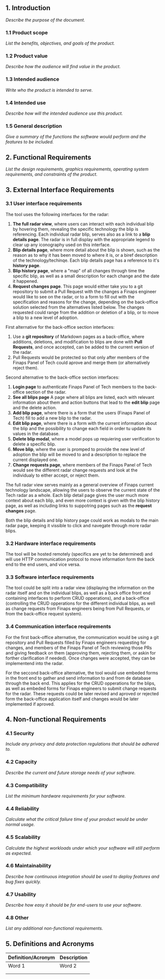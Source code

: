 ## 1. Introduction

_Describe the purpose of the document._

### 1.1 Product scope

_List the benefits, objectives, and goals of the product._

### 1.2 Product value

_Describe how the audience will find value in the product._

### 1.3 Intended audience

_Write who the product is intended to serve._

### 1.4 Intended use

_Describe how will the intended audience use this product._

### 1.5 General description

_Give a summary of the functions the software would perform and the features to be included._

## 2. Functional Requirements

_List the design requirements, graphics requirements, operating system requirements, and constraints of the product._

## 3. External Interface Requirements

### 3.1 User interface requirements

The tool uses the following interfaces for the radar:
1. **The full radar view**, where users can interact with each individual blip by hovering them, revealing the specific technology the blip is referencing. Each individual radar blip, serves also as a link to a **blip details page**. The radar is in full display with the appropriate legend to clear up any iconography used on this interface.
2. **Blip details page**, where more detail about the blip is shown, such as the reason as to why it has been moved to where it is, or a biref description of the technology/techinqe. Each blip details page has a reference to it's **history page**. 
3. **Blip history page**, where a "map" of all changes through time the specific blip, as well as a small description for each change and the date it happened.
4. **Request changes page**. This page would either take you to a git repository to submit a Pull Request with the changes a Finaps engineer would like to see on the radar, or to a form to fill out with the specification and reasons for the change, depending on the back-office solution selected from the alternatives listed below. The changes requested could range from the addition or deletion of a blip, or to move a blip to a new level of adoption. 


First alternative for the back-office section interfaces:
1. Use a **git repository** of Markdown pages as a back-office, where additions, deletions, and modification to blips are done with **Pull Requests**, and once accepted, can be added to the current version of the radar. 
2. Pull Requests would be protected so that only after members of the Finaps Panel of Tech could aprove and merge them (or alternatively reject them).

Second alternative to the back-office section interfaces: 
1. **Login page** to authenticate Finaps Panel of Tech members to the back-office section of the radar.
2. **See all blips page** A page where all blips are listed, each with relevant information about them and action buttons that lead to the **edit blip** page and the delete action.
3. **Add blip page**, where there is a form that the users (Finaps Panel of Tech) fill to add a new blip to the radar.
4. **Edit blip page**, where there is a form with the current information about the blip and the possibility to change each field in order tu update its values in the database.
5. **Delete blip modal**, where a model pops up requiering user verification to delete a specific blip.
6. **Move blip**, where the user is promped to provide the new level of adoption the blip will be moved to and a description to replace the current displayed one.
7. **Change requests page**, where members of the Finaps Panel of Tech would see the different radar change requests and look at the individualy to either accept, or reject them. 

The full radar view serves mainly as a general overview of Finaps current technology landscape, allowing the users to observe the current state of the Tech radar as a whole. Each blip detail page gives the user much more context about each blip, and even more context is given with the blip history page, as well as including links to suppotring pages such as the **request changes** page.

Both the blip details and blip history page could work as modals to the main radar page, keeping it vissible to click and navegate through more radar blips.

### 3.2 Hardware interface requirements

The tool will be hosted remotely (specifics are yet to be determined) and will use HTTP communication protocol to move information form the back end to the end users, and vice versa.

### 3.3 Software interface requirements

The tool could be split into a radar view (displaying the information on the radar itself and on the individual blips, as well as a back office front end containing interfaces to perform CRUD opperations), and a back-office (controlling the CRUD opperations for the different individual blips, as well as change requests from Finaps engineers being from Pull Requests, or from the back-office request system).



### 3.4 Communication interface requirements

For the first back-office alternative, the communication would be using a git repository and Pull Requests filled by Finaps engineers requesting for changes, and members of the Finaps Panel of Tech reviewing those PRs and giving feedback on them (approving them, rejecting them, or askin for forther clarification if needed). Once changes were accepted, they can be implementend into the radar. 

For the seccond back-office alternative, the tool would use embeded forms in the front end to gather and send information to and from de database through the back end. This applies for the CRUD opperations for the blips, as well as embeded forms for Finaps engineers to submit change requests for the radar. These requests could be later revised and aproved or rejected form the back-office application itself and changes would be later implemented if aproved.

## 4. Non-functional Requirements

### 4.1 Security

_Include any privacy and data protection regulations that should be adhered to._

### 4.2 Capacity

_Describe the current and future storage needs of your software._

### 4.3 Compatibility

_List the minimum hardware requirements for your software._

### 4.4 Reliability

_Calculate what the critical failure time of your product would be under normal usage._

### 4.5 Scalability

_Calculate the highest workloads under which your software will still perform as expected._

### 4.6 Maintainability

_Describe how continuous integration should be used to deploy features and bug fixes quickly._

### 4.7 Usability

_Describe how easy it should be for end-users to use your software._

### 4.8 Other

_List any additional non-functional requirements._

## 5. Definitions and Acronyms

| Definition/Acronym | Description |
| ------------------ | ----------- |
| Word 1             | Word 2      |
|                    |             |
|                    |             |
